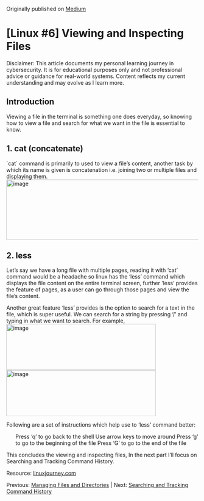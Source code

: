 Originally published on [Medium](https://medium.com/@aarya-sarfare/linux-6-viewing-and-inspecting-files-5379b65bb15f)

<h1>[Linux #6] Viewing and Inspecting Files</h1>

Disclaimer: This article documents my personal learning journey in cybersecurity. It is for educational purposes only and not professional advice or guidance for real-world systems. Content reflects my current understanding and may evolve as I learn more.

<h2>Introduction</h2> Viewing a file in the terminal is something one does everyday, so knowing how to view a file and search for what we want in the file is essential to know.

<h2>1. cat (concatenate)</h2>
`cat` command is primarily to used to view a file’s content, another task by which its name is given is concatenation i.e. joining two or multiple files and displaying them.

<br>
<img width="578" height="158" alt="image" src="https://github.com/user-attachments/assets/76b06bb2-cef2-4662-81e0-d7026eb06843" />
<br>

<h2>2. less</h2>

Let’s say we have a long file with multiple pages, reading it with ‘cat’ command would be a headache so linux has the ‘less’ command which displays the file content on the entire terminal screen, further ‘less’ provides the feature of pages, as a user can go through those pages and view the file’s content.

Another great feature ‘less’ provides is the option to search for a text in the file, which is super useful. We can search for a string by pressing ‘/’ and typing in what we want to search. For example,
<br>
<img width="392" height="121" alt="image" src="https://github.com/user-attachments/assets/5918b667-f8a5-4d4e-bcee-b4e525bb9aec" />
<br>
<img width="392" height="121" alt="image" src="https://github.com/user-attachments/assets/dfa03744-9b9b-4363-a78f-6f5f576aa762" />
<br>

Following are a set of instructions which help use to ‘less’ command better:
<ul>
  Press ‘q’ to go back to the shell  
  Use arrow keys to move around  
  Press ‘g’ to go to the beginning of the file  
  Press ‘G’ to go to the end of the file
</ul>
This concludes the viewing and inspecting files, In the next part I’ll focus on Searching and Tracking Command History.

Resource: [linuxjourney.com](https://linuxjourney.com/)

Previous: [Managing Files and Directories](https://github.com/aarya095/cyber-blog/blob/main/linux_series/%5BLinux%20%235%5D%20Managing%20Files%20and%20Directories.md) | Next: [Searching and Tracking Command History](https://github.com/aarya095/cyber-blog/blob/main/linux_series/%5BLinux%20%237%5D%20Searching%20and%20Tracking%20Command%20History.md)
